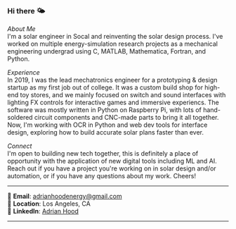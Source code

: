 ### Hi there 🌤️
*About Me*  
I'm a solar engineer in Socal and reinventing the solar design process. I've worked on multiple energy-simulation research projects as a mechanical engineering undergrad using C, MATLAB, Mathematica, Fortran, and Python. 

*Experience*  
In 2019, I was the lead mechatronics engineer for a prototyping & design startup as my first job out of college. It was a custom build shop for high-end toy stores, and we mainly focused on switch and sound interfaces with lighting FX controls for interactive games and immersive experiencs. The software was mostly written in Python on Raspberry Pi, with lots of hand-soldered circuit components and CNC-made parts to bring it all together. Now, I'm working with OCR in Python and web dev tools for interface design, exploring how to build accurate solar plans faster than ever.

*Connect*  
I'm open to building new tech together, this is definitely a place of opportunity with the application of new digital tools including ML and AI. Reach out if you have a project you're working on in solar design and/or automation, or if you have any questions about my work. Cheers!  

---

📧 **Email**: [adrianhoodenergy@gmail.com](mailto:adrianhoodenergy@gmail.com)  
📍 **Location**: Los Angeles, CA  
🔗 **LinkedIn**: [Adrian Hood](https://www.linkedin.com/in/adrian-hood)

---
<!--
**adrianmhood/adrianmhood** is a ✨ _special_ ✨ repository because its `README.md` (this file) appears on your GitHub profile.

-->

